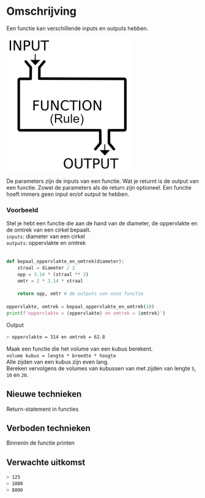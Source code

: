 # Omschrijving
Een functie kan verschillende inputs en outputs hebben.

![](function.jpg)

De parameters zijn de inputs van een functie.
Wat je returnt is de output van een functie.
Zowel de parameters als de return zijn optioneel. Een functie hoeft immers geen input en/of output te hebben.


### Voorbeeld
Stel je hebt een functie die aan de hand van de diameter, de oppervlakte en de omtrek van een cirkel bepaalt. \
`inputs`: diameter van een cirkel \
`outputs`: oppervlakte en omtrek

```python

def bepaal_oppervlakte_en_omtrek(diameter):
    straal = diameter / 2
    opp = 3.14 * (straal ** 2)
    omtr = 2 * 3.14 * straal

    return opp, omtr # de outputs van onze functie

oppervlakte, omtrek = bepaal_oppervlakte_en_omtrek(10)
print(f'oppervlakte = {oppervlakte} en omtrek = {omtrek}')
```

Output
```bash
> oppervlakte = 314 en omtrek = 62.8
```



Maak een functie die het volume van een kubus berekent. \
`volume kubus = lengte * breedte * hoogte` \
Alle zijden van een kubus zijn even lang.  
Bereken vervolgens de volumes van kubussen van met zijden van lengte `5`, `10` en `20`.

## Nieuwe technieken
Return-statement in functies

## Verboden technieken
Binnenin de functie printen

## Verwachte uitkomst
```bash
> 125
> 1000
> 8000
```

